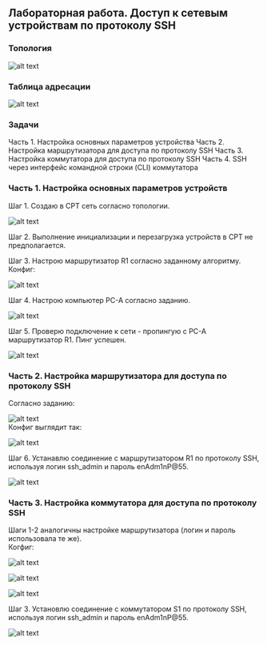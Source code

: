 ## Лабораторная работа. Доступ к сетевым устройствам по протоколу SSH

### Топология
![alt text](https://github.com/elborisova3009/otus-networks/blob/master/labs/lab5/%D0%A1%D0%BA%D1%80%D0%B8%D0%BD%D1%88%D0%BE%D1%82%2011-10-2022%20121306.jpg)

### 	Таблица адресации
![alt text](https://github.com/elborisova3009/otus-networks/blob/master/labs/lab5/%D0%A1%D0%BA%D1%80%D0%B8%D0%BD%D1%88%D0%BE%D1%82%2011-10-2022%20120646-1.jpg)

### 	Задачи
Часть 1. Настройка основных параметров устройства
Часть 2. Настройка маршрутизатора для доступа по протоколу SSH
Часть 3. Настройка коммутатора для доступа по протоколу SSH
Часть 4. SSH через интерфейс командной строки (CLI) коммутатора

### 	Часть 1. Настройка основных параметров устройств

Шаг 1. Создаю в CPT сеть согласно топологии.

![alt text](https://github.com/elborisova3009/otus-networks/blob/master/labs/lab5/%D0%A1%D0%BA%D1%80%D0%B8%D0%BD%D1%88%D0%BE%D1%82%2011-10-2022%20130805-1.jpg) 

Шаг 2. Выполнение инициализации и перезагрузка устройств в CPT не предполагается.

Шаг 3. Настрою маршрутизатор R1 согласно заданному алгоритму.  
Конфиг:

![alt text](https://github.com/elborisova3009/otus-networks/blob/master/labs/lab5/%D0%A1%D0%BA%D1%80%D0%B8%D0%BD%D1%88%D0%BE%D1%82%2011-10-2022%2016282-1.jpg)

Шаг 4. Настрою компьютер PC-A согласно заданию.

![alt text](https://github.com/elborisova3009/otus-networks/blob/master/labs/lab5/%D0%A1%D0%BA%D1%80%D0%B8%D0%BD%D1%88%D0%BE%D1%82%2011-10-2022%20131018.jpg)  

Шаг 5. Проверю подключение к сети - пропингую с PC-A маршрутизатор R1. Пинг успешен.    

![alt text](https://github.com/elborisova3009/otus-networks/blob/master/labs/lab5/%D0%A1%D0%BA%D1%80%D0%B8%D0%BD%D1%88%D0%BE%D1%82%2011-10-2022%20131147.jpg)  

### Часть 2. Настройка маршрутизатора для доступа по протоколу SSH  

Согласно заданию:

![alt text](https://github.com/elborisova3009/otus-networks/blob/master/labs/lab5/%D0%A1%D0%BA%D1%80%D0%B8%D0%BD%D1%88%D0%BE%D1%82%2011-10-2022%20170218-1.jpg)  
Конфиг выглядит так: 

![alt text](https://github.com/elborisova3009/otus-networks/blob/master/labs/lab5/%D0%A1%D0%BA%D1%80%D0%B8%D0%BD%D1%88%D0%BE%D1%82%2011-10-2022%20165839.jpg) 

Шаг 6. Устанавлю соединение с маршрутизатором R1 по протоколу SSH, используя логин ssh_admin и пароль enAdm1nP@55.  

![alt text](https://github.com/elborisova3009/otus-networks/blob/master/labs/lab5/%D0%A1%D0%BA%D1%80%D0%B8%D0%BD%D1%88%D0%BE%D1%82%2011-10-2022%20170735.jpg)

### Часть 3. Настройка коммутатора для доступа по протоколу SSH

Шаги 1-2 аналогичны настройке маршрутизатора (логин и пароль использовала те же).  
Когфиг:  

![alt text](https://github.com/elborisova3009/otus-networks/blob/master/labs/lab5/%D0%A1%D0%BA%D1%80%D0%B8%D0%BD%D1%88%D0%BE%D1%82%2011-10-2022%20172338.jpg)  

![alt text](https://github.com/elborisova3009/otus-networks/blob/master/labs/lab5/%D0%A1%D0%BA%D1%80%D0%B8%D0%BD%D1%88%D0%BE%D1%82%2011-10-2022%20172411.jpg)

![alt text](https://github.com/elborisova3009/otus-networks/blob/master/labs/lab5/%D0%A1%D0%BA%D1%80%D0%B8%D0%BD%D1%88%D0%BE%D1%82%2011-10-2022%20172710.jpg)  

Шаг 3. Установлю соединение с коммутатором S1 по протоколу SSH, используя логин ssh_admin и пароль enAdm1nP@55.  

![alt text](https://github.com/elborisova3009/otus-networks/blob/master/labs/lab5/%D0%A1%D0%BA%D1%80%D0%B8%D0%BD%D1%88%D0%BE%D1%82%2011-10-2022%20172910.jpg)



























